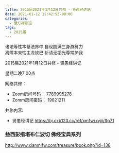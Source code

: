 ```yaml
---
title: 2015届2021年1月12日共修 - 贤愚经讲记
date: 2021-01-12 12:42:53-08:00
categories:
  - 慧灯禅修班
tags:
  - 2015届
---
```


诸法等性本基法界中 自现圆满三身游舞力  
离障本来怙主龙钦巴 祈请无垢光尊常护我  

2015届2021年1月12日共修 - 贤愚经讲记

星期二晚7:00点

网络共修：
- Zoom房间号码： [7789995278](https://us02web.zoom.us/j/7789995278?pwd=VjZmbWJFY2k2K0E5RVB2cTNIQmhqUT09)
- Zomm房间密码： 19621211

共修内容: 

* 贤愚经讲记
  <https://bj.cxb123.cc/ref/xmfw/xyjjj/#p71>

### 益西彭措堪布仁波切 佛经宝典系列
<http://www.xianmifw.com/treasure/book.php?id=138>

